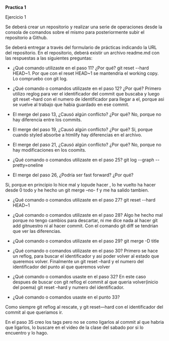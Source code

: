 **Practica 1**

Ejercicio 1 

Se deberá crear un repositorio y realizar una serie de operaciones desde la consola de comandos sobre el mismo para posteriormente subir el repositorio a Github. 

Se deberá entregar a través del formulario de prácticas indicando la URL del repositorio. En el repositorio, deberá existir un archivo readme.md con las respuestas a las siguientes preguntas:

- ¿Qué comando utilizaste en el paso 11? ¿Por qué? 
    git reset --hard HEAD~1. Por que con el reset HEAD~1 se mantendria el working copy. Lo compruebo con git log.

- ¿Qué comando o comandos utilizaste en el paso 12? ¿Por qué?
	Primero utilizo reglog para ver el identificador del commit que buscaba y luego  git reset –hard con el numero de identificador para llegar a el, porque asi se vuelve al trabajo que habia guardado en ese commit.

- El merge del paso 13, ¿Causó algún conflicto? ¿Por qué?
No, porque no hay diferencia entre los commits.

- El merge del paso 19, ¿Causó algún conflicto? ¿Por qué?
Si, porque cuando styled absorbe a htmlify hay diferencias en el archivo.

- El merge del paso 21, ¿Causó algún conflicto? ¿Por qué?
No, porque no hay modificaciones en los coomits.

- ¿Qué comando o comandos utilizaste en el paso 25?
 git log --graph --pretty=oneline


- El merge del paso 26, ¿Podría ser fast forward? ¿Por qué?

Si, porque en principio lo hice mal y lopude hacer , lo he vuelto ha hacer desde 0 todo y he hecho un  git merge –no- f y me ha salido tambien.

- ¿Qué comando o comandos utilizaste en el paso 27?
git reset --hard HEAD~1

- ¿Qué comando o comandos utilizaste en el paso 28?
Algo he hecho mal porque no tengo cambios para descartar, ni me dice nada al hacer git add gitnuestro ni al hacer commit. Con el comando git diff se tendrian que ver las diferencias.

- ¿Qué comando o comandos utilizaste en el paso 29?
git merge -D title
- ¿Qué comando o comandos utilizaste en el paso 30?
Primero se hace un reflog, para buscar el identificador y asi poder volver al estado que queremos volver. Finalmente un git reset –hard y el numero del identificador del punto al que queremos volver
- ¿Qué comando o comandos usaste en el paso 32?
En este caso despues de buscar con git reflog el commit al que queria volver(inicio del poema) git reset –hard y numero del identificador.

- ¿Qué comando o comandos usaste en el punto 33?


Como siempre git reflog al rescate, y git reset—hard con el identificador del commit al que queriamos ir.



En el paso 35 creo los tags pero no se como ligarlos al commit al que habria que ligarlos, lo buscare en el video de la clase del sabado por si lo encuentro y lo hago.
